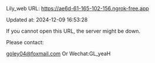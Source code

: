 Lily_web URL: https://ae6d-61-165-102-156.ngrok-free.app

Updated at: 2024-12-09 16:53:28

If you cannot open this URL, the server might be down.

Please contact: 

goley04@foxmail.com Or Wechat:GL_yeaH
